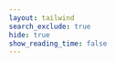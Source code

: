 ```yaml
---
layout: tailwind
search_exclude: true
hide: true
show_reading_time: false
---
```

<html lang="en">
<head>
    <meta charset="UTF-8">
    <meta name="viewport" content="width=device-width, initial-scale=1.0">
    <title>California Is Burning</title>
    <script src="https://cdnjs.cloudflare.com/ajax/libs/gsap/3.9.1/gsap.min.js"></script>
    <script src="https://cdnjs.cloudflare.com/ajax/libs/gsap/3.9.1/ScrollTrigger.min.js"></script>
    <style>
        * {
            margin: 0;
            padding: 0;
            box-sizing: border-box;
        }
        
        body, html {
            font-family: Arial, sans-serif;
            height: 100%;
            overflow-x: hidden;
            background-color: #000;
            color: #fff;
        }
        
        .ember {
            position: absolute;
            background-color: #ff6600;
            border-radius: 50%;
            box-shadow: 0 0 10px 2px rgba(255, 102, 0, 0.7);
            animation-name: float;
            animation-iteration-count: infinite;
            animation-timing-function: ease-out;
            pointer-events: none;
        }
        
        @keyframes float {
            0% {
                transform: translateY(0) scale(1);
                opacity: 1;
            }
            100% {
                transform: translateY(-100vh) scale(0.3);
                opacity: 0;
            }
        }
        
        .hero-section {
            position: relative;
            height: 100vh;
            width: 100%;
            display: flex;
            flex-direction: column;
            justify-content: center;
            align-items: center;
            background-image: url('https://images.unsplash.com/photo-1497098478417-d823ef2eed8e?q=80&w=2940&auto=format&fit=crop&ixlib=rb-4.0.3&ixid=M3wxMjA3fDB8MHxwaG90by1wYWdlfHx8fGVufDB8fHx8fA%3D%3D');
            background-size: cover;
            background-position: center;
            background-attachment: fixed;
            z-index: 1;
        }
        
        .overlay {
            position: absolute;
            top: 0;
            left: 0;
            width: 100%;
            height: 100%;
            background-color: rgba(0, 0, 0, 0.6);
            z-index: 2;
        }
        
        .warning-icon {
            position: absolute;
            top: 6rem;
            left: 4rem;
            height: 4rem;
            width: 4rem;
            border: 2px solid #f97316;
            border-radius: 50%;
            display: flex;
            align-items: center;
            justify-content: center;
            color: #f97316;
            z-index: 10;
        }
        
        .warning-icon span {
            font-size: 2.5rem;
            font-weight: bold;
        }
        
        .secondary-nav {
            position: absolute;
            top: 6rem;
            right: 1.5rem;
            z-index: 10;
            display: flex;
            gap: 2rem;
        }
        
        .nav-link {
            color: white;
            font-size: 0.875rem;
            font-weight: 500;
            text-decoration: none;
            transition: color 0.3s;
        }
        
        .nav-link:hover {
            color: #ef4444;
        }
        
        .embers-container {
            position: absolute;
            inset: 0;
            overflow: hidden;
            pointer-events: none;
            z-index: 3;
        }
        
        .toast {
            position: fixed;
            top: 5rem;
            right: 1.5rem;
            z-index: 50;
            background-color: #111827;
            color: white;
            padding: 0.75rem 1rem;
            border-radius: 0.25rem;
            box-shadow: 0 10px 15px -3px rgba(0, 0, 0, 0.1);
            border-left: 4px solid #dc2626;
            transform: translateY(10px);
            opacity: 0;
            transition: all 0.3s;
            pointer-events: none;
            display: flex;
            align-items: center;
        }
        
        .toast.show {
            transform: translateY(0);
            opacity: 1;
        }
        
        .toast-icon {
            margin-right: 0.75rem;
            color: #ef4444;
        }
        
        .toast-content p:first-child {
            font-weight: 500;
        }
        
        .toast-content p:last-child {
            font-size: 0.75rem;
            color: #d1d5db;
        }
        
        .hero-content {
            position: relative;
            z-index: 10;
            max-width: 64rem;
            margin: 0 auto;
            text-align: center;
            padding: 0 1rem;
        }
        
        .hero-title {
            font-size: 4.5rem;
            font-weight: 700;
            margin-bottom: 1.5rem;
            letter-spacing: 0.05em;
            color: white;
            line-height: 1.1;
        }
        
        .hero-title span {
            color: #dc2626;
            display: block;
        }
        
        .cta-button {
            display: inline-block;
            margin-top: 4rem;
            border: 2px solid white;
            color: white;
            padding: 0.75rem 2rem;
            text-transform: uppercase;
            letter-spacing: 0.05em;
            font-weight: 500;
            text-decoration: none;
            transition: all 0.3s;
        }
        
        .cta-button:hover {
            background-color: white;
            color: black;
        }
        
        /* Stats Section */
        .stats-section {
            position: relative;
            padding: 8rem 1.5rem;
            background-color: #000;
            overflow: hidden;
        }
        
        .stats-grid {
            display: grid;
            grid-template-columns: repeat(auto-fit, minmax(250px, 1fr));
            gap: 3rem;
            max-width: 1200px;
            margin: 0 auto;
        }
        
        .stat-card {
            text-align: center;
            opacity: 0;
            transform: translateY(30px);
            transition: all 0.8s ease;
        }
        
        .stat-card.visible {
            opacity: 1;
            transform: translateY(0);
        }
        
        .stat-number {
            font-size: 3.5rem;
            font-weight: 700;
            color: #ef4444;
            margin-bottom: 1rem;
        }
        
        .stat-label {
            font-size: 1.125rem;
            color: white;
        }
        
        /* Impact Section */
        .impact-section {
            position: relative;
            min-height: 100vh;
            display: flex;
            align-items: center;
            background-color: #111;
            overflow: hidden;
        }
        
        .impact-container {
            max-width: 1200px;
            margin: 0 auto;
            padding: 4rem 1.5rem;
            display: grid;
            grid-template-columns: 1fr 1fr;
            gap: 4rem;
            align-items: center;
        }
        
        .impact-image {
            position: relative;
            height: 500px;
            border-radius: 0.5rem;
            overflow: hidden;
            transform: translateX(-100px);
            opacity: 0;
            transition: all 1s ease;
        }
        
        .impact-image.visible {
            transform: translateX(0);
            opacity: 1;
        }
        
        .impact-image img {
            width: 100%;
            height: 100%;
            object-fit: cover;
        }
        
        .impact-content {
            transform: translateX(100px);
            opacity: 0;
            transition: all 1s ease;
        }
        
        .impact-content.visible {
            transform: translateX(0);
            opacity: 1;
        }
        
        .impact-title {
            font-size: 2.5rem;
            font-weight: 700;
            color: white;
            margin-bottom: 1.5rem;
        }
        
        .impact-text {
            font-size: 1.125rem;
            color: #d1d5db;
            line-height: 1.7;
            margin-bottom: 2rem;
        }
        
        /* Earthquake Section */
        .earthquake-section {
            position: relative;
            height: 100vh;
            display: flex;
            align-items: center;
            justify-content: center;
            background-color: #000;
            overflow: hidden;
        }
        
        .earthquake-container {
            position: relative;
            z-index: 10;
            text-align: center;
            max-width: 800px;
            padding: 0 1.5rem;
            opacity: 0;
            transition: opacity 1s ease;
        }
        
        .earthquake-container.visible {
            opacity: 1;
        }
        
        .earthquake-title {
            font-size: 3.5rem;
            font-weight: 700;
            color: white;
            margin-bottom: 2rem;
        }
        
        .earthquake-meter {
            width: 100%;
            height: 2rem;
            background-color: rgba(255, 255, 255, 0.1);
            position: relative;
            border-radius: 1rem;
            overflow: hidden;
            margin-bottom: 4rem;
        }
        
        .earthquake-progress {
            position: absolute;
            left: 0;
            top: 0;
            height: 100%;
            background: linear-gradient(90deg, #3b82f6, #ef4444);
            width: 0;
            transition: width 1.5s ease;
            border-radius: 1rem;
        }
        
        .earthquake-text {
            font-size: 1.125rem;
            color: #d1d5db;
            line-height: 1.7;
            max-width: 600px;
            margin: 0 auto;
        }

        /* Call to Action Section */
        .cta-section {
            position: relative;
            padding: 8rem 1.5rem;
            background-color: #dc2626;
            text-align: center;
        }
        
        .cta-content {
            max-width: 800px;
            margin: 0 auto;
        }
        
        .cta-heading {
            font-size: 3rem;
            font-weight: 700;
            color: white;
            margin-bottom: 1.5rem;
            transform: scale(0.8);
            opacity: 0;
            transition: all 0.8s ease;
        }
        
        .cta-heading.visible {
            transform: scale(1);
            opacity: 1;
        }
        
        .cta-text {
            font-size: 1.25rem;
            color: rgba(255, 255, 255, 0.9);
            margin-bottom: 3rem;
            max-width: 600px;
            margin-left: auto;
            margin-right: auto;
            transform: translateY(30px);
            opacity: 0;
            transition: all 0.8s ease 0.2s;
        }
        
        .cta-text.visible {
            transform: translateY(0);
            opacity: 1;
        }
        
        .help-button {
            display: inline-block;
            background-color: white;
            color: #dc2626;
            padding: 1rem 2.5rem;
            font-size: 1.125rem;
            font-weight: 600;
            border-radius: 0.25rem;
            text-decoration: none;
            transition: all 0.3s ease;
            transform: translateY(30px);
            opacity: 0;
            transition-property: background-color, color, transform, opacity;
            transition-duration: 0.3s, 0.3s, 0.8s, 0.8s;
            transition-delay: 0s, 0s, 0.4s, 0.4s;
        }
        
        .help-button:hover {
            background-color: #f8fafc;
            transform: translateY(0) scale(1.05);
        }
        
        .help-button.visible {
            transform: translateY(0);
            opacity: 1;
        }
        
        /* Footer */
        .footer {
            background-color: #000;
            padding: 4rem 1.5rem;
            text-align: center;
        }
        
        .footer-text {
            color: #d1d5db;
            font-size: 0.875rem;
        }
        
        /* Media Queries */
        @media (min-width: 768px) {
            .hero-title {
                font-size: 6rem;
            }
        }
        
        @media (max-width: 768px) {
            .impact-container {
                grid-template-columns: 1fr;
            }
            
            .impact-image {
                height: 300px;
            }
        }
    </style>
</head>
<body>
    <!-- Hero Section -->
    <section class="hero-section">
        <div class="overlay"></div>
        
        <!-- Warning Icon -->
        <div class="warning-icon">
            <span>!</span>
        </div>
        
        <!-- Secondary navigation -->
        <div class="secondary-nav">
            <a href="{{ site.baseurl }}/media/" class="nav-link custom-nav-link">MEDIA</a>
            <a href="{{ site.baseurl }}/howtohelp/" class="nav-link custom-nav-link">HOW TO HELP</a>
            <button id="shareButton" class="nav-link custom-nav-link">SHARE</button>
        </div>
        <style>
            .custom-nav-link {
                color: #fff !important;
                transition: color 0.3s;
            }
            .custom-nav-link:hover, .custom-nav-link:focus {
                color: #f97316 !important;
            }
        </style>    
        <!-- Embers animation -->
        <div id="embers-container" class="embers-container"></div>
        
        <!-- Toast notification for clipboard -->
        <div id="toast" class="toast">
            <div class="toast-icon">
                <svg xmlns="http://www.w3.org/2000/svg" width="20" height="20" viewBox="0 0 24 24" fill="none" stroke="currentColor" stroke-width="2" stroke-linecap="round" stroke-linejoin="round">
                    <path d="M13 5H9.5C7.01 5 5 7.01 5 9.5C5 11.99 7.01 14 9.5 14H18C20.49 14 22.5 16.01 22.5 18.5C22.5 20.99 20.49 23 18 23H14.5"></path>
                    <path d="M8 14H18C20.5 14 22.5 12 22.5 9.5S20.5 5 18 5H8"></path>
                </svg>
            </div>
            <div class="toast-content">
                <p>Link copied to clipboard</p>
                <p>Share this wildfire awareness page</p>
            </div>
        </div>
        
        <!-- Content -->
        <div class="hero-content">
            <h1 class="hero-title">
                CALIFORNIA
                <span>IS BURNING</span>
            </h1>
            <a href="#stats" class="cta-button scroll-btn custom-cta-button">WHAT HAPPENED?</a>
            <style>
            .custom-cta-button {
                color: #fff !important;
                border-color: #fff !important;
                background: transparent !important;
                transition: color 0.3s, border-color 0.3s, background 0.3s;
            }
            .custom-cta-button:hover, .custom-cta-button:focus {
                color: #fff !important;
                background: #f97316 !important;
                border-color: #f97316 !important;
            }
            </style>    </div>
    </section>

    <!-- Stats Section -->
    <section id="stats" class="stats-section">
        <div class="stats-grid">
            <div class="stat-card">
                <h2 class="stat-number" id="acres-counter">0</h2>
                <p class="stat-label">ACRES BURNED THIS YEAR</p>
            </div>
            <div class="stat-card">
                <h2 class="stat-number" id="fires-counter">0</h2>
                <p class="stat-label">ACTIVE WILDFIRES</p>
            </div>
            <div class="stat-card">
                <h2 class="stat-number" id="homes-counter">0</h2>
                <p class="stat-label">HOMES DESTROYED</p>
            </div>
            <div class="stat-card">
                <h2 class="stat-number" id="displaced-counter">0</h2>
                <p class="stat-label">PEOPLE DISPLACED</p>
            </div>
        </div>
    </section>
    
    <!-- Impact Section -->
    <section class="impact-section">
        <div class="impact-container">
            <div class="impact-image">
                <img src="images/ABCNews.avif" alt="Wildfire Impact" />
            </div>
            <div class="impact-content">
                <h2 class="impact-title">DEVASTATING IMPACT</h2>
                <p class="impact-text">
                    The wildfires sweeping across California are causing unprecedented destruction to communities, ecosystems, and wildlife habitats. As climate change intensifies, these fires are becoming more frequent and severe, threatening the lives and livelihoods of millions.
                </p>
                <p class="impact-text">
                    Beyond the immediate danger, wildfires also release massive amounts of carbon dioxide into the atmosphere, creating a dangerous feedback loop that further accelerates climate change.
                </p>
                <p class="impact-text" style="font-size:0.85rem; color:#d1d5db; margin-top:1.5rem;">
                    Image source: <a href="https://abcnews.go.com/US/debunking-5-claims-california-wildfires/story?id=117549503" target="_blank" rel="noopener" style="color:#3b82f6;">ABC News</a>
                </p>
            </div>
        </div>
    </section>
    <!-- Earthquake Section -->
    <section class="earthquake-section">
        <div class="earthquake-container">
            <h2 class="earthquake-title">DOUBLE THREAT: EARTHQUAKES</h2>
            <div class="earthquake-meter">
                <div class="earthquake-progress"></div>
            </div>
            <p class="earthquake-text">
                California faces not only the threat of wildfires but also seismic activity. The combination of these natural disasters can compound damage, complicate evacuations, and stretch emergency resources to their limits. Being prepared for both threats is essential for all California residents.
            </p>
        </div>
    </section>
    
    <!-- Call to Action Section -->
    <section class="cta-section">
        <div class="cta-content">
            <h2 class="cta-heading">TAKE ACTION NOW</h2>
            <p class="cta-text">
                The time to act is now. Whether it's supporting firefighters, helping affected communities, preparing your own evacuation plan, or advocating for climate policy change, every action makes a difference in our fight against wildfires.
            </p>
            <a href="{{ site.baseurl }}/howtohelp/" class="help-button">HOW TO HELP</a>
        </div>
    </section>
    
    <!-- Footer -->
    <footer class="footer">
        <p class="footer-text">© 2025 California Wildfire & Earthquake Awareness</p>
    </footer>

    <script>
        document.addEventListener('DOMContentLoaded', function() {
            // Initialize GSAP ScrollTrigger
            gsap.registerPlugin(ScrollTrigger);
            
            // Create floating embers effect
            const embersContainer = document.getElementById('embers-container');
            const shareButton = document.getElementById('shareButton');
            const toast = document.getElementById('toast');
            
            // Copy to clipboard function
            shareButton.addEventListener('click', function() {
                const linkToCopy = window.location.href;
                
                // Copy to clipboard
                navigator.clipboard.writeText(linkToCopy).then(function() {
                    // Show toast notification
                    toast.classList.add('show');
                    
                    // Hide toast after 3 seconds
                    setTimeout(function() {
                        toast.classList.remove('show');
                    }, 3000);
                }).catch(function(err) {
                    console.error('Could not copy text: ', err);
                });
            });
            
            function createEmbers(count) {
                for (let i = 0; i < count; i++) {
                    const ember = document.createElement('div');
                    ember.classList.add('ember');
                    
                    // Random positions and delays
                    const size = Math.random() * 4 + 2;
                    const startPositionX = Math.random() * window.innerWidth;
                    const delay = Math.random() * 15;
                    const duration = 5 + Math.random() * 10;
                    
                    ember.style.width = `${size}px`;
                    ember.style.height = `${size}px`;
                    ember.style.left = `${startPositionX}px`;
                    ember.style.bottom = `0px`;
                    ember.style.animationDuration = `${duration}s`;
                    ember.style.animationDelay = `${delay}s`;
                    
                    embersContainer.appendChild(ember);
                }
            }
            
            // Create initial set of embers
            createEmbers(100);
            
            // Create new embers periodically
            setInterval(() => {
                const newEmbers = document.createElement('div');
                newEmbers.classList.add('ember');
                
                const size = Math.random() * 4 + 2;
                const startPositionX = Math.random() * window.innerWidth;
                const duration = 5 + Math.random() * 10;
                
                newEmbers.style.width = `${size}px`;
                newEmbers.style.height = `${size}px`;
                newEmbers.style.left = `${startPositionX}px`;
                newEmbers.style.bottom = `0px`;
                newEmbers.style.animationDuration = `${duration}s`;
                
                embersContainer.appendChild(newEmbers);
                
                // Remove ember after animation completes
                setTimeout(() => {
                    newEmbers.remove();
                }, duration * 1000);
            }, 300);
            
            // Parallax effect for hero section
            gsap.to('.hero-section', {
                backgroundPosition: `50% ${window.innerHeight * 0.5}px`,
                ease: "none",
                scrollTrigger: {
                    trigger: '.hero-section',
                    start: "top top",
                    end: "bottom top",
                    scrub: true
                }
            });
            
            // Animation for stats counter
            function animateValue(id, start, end, duration) {
                let obj = document.getElementById(id);
                let startTimestamp = null;
                
                function step(timestamp) {
                    if (!startTimestamp) startTimestamp = timestamp;
                    const progress = Math.min((timestamp - startTimestamp) / duration, 1);
                    obj.innerHTML = Math.floor(progress * (end - start) + start).toLocaleString();
                    if (progress < 1) {
                        window.requestAnimationFrame(step);
                    }
                }
                
                window.requestAnimationFrame(step);
            }
            
            // Animation for stat cards
            const statCards = document.querySelectorAll('.stat-card');
            statCards.forEach((card) => {
                ScrollTrigger.create({
                    trigger: card,
                    start: "top 80%",
                    onEnter: () => {
                        card.classList.add('visible');
                        if (card.querySelector('.stat-number').id === 'acres-counter') {
                            animateValue('acres-counter', 0, 1850000, 2000);
                        } else if (card.querySelector('.stat-number').id === 'fires-counter') {
                            animateValue('fires-counter', 0, 24, 2000);
                        } else if (card.querySelector('.stat-number').id === 'homes-counter') {
                            animateValue('homes-counter', 0, 3200, 2000);
                        } else if (card.querySelector('.stat-number').id === 'displaced-counter') {
                            animateValue('displaced-counter', 0, 75000, 2000);
                        }
                    },
                    once: true
                });
            });
            
            // Animation for impact section
            ScrollTrigger.create({
                trigger: '.impact-section',
                start: "top 60%",
                onEnter: () => {
                    document.querySelector('.impact-image').classList.add('visible');
                    document.querySelector('.impact-content').classList.add('visible');
                },
                once: true
            });
            
            // Animation for earthquake section
            ScrollTrigger.create({
                trigger: '.earthquake-section',
                start: "top 60%",
                onEnter: () => {
                    document.querySelector('.earthquake-container').classList.add('visible');
                    setTimeout(() => {
                        document.querySelector('.earthquake-progress').style.width = '75%';
                    }, 500);
                },
                once: true
            });
            
            // Animation for CTA section
            ScrollTrigger.create({
                trigger: '.cta-section',
                start: "top 70%",
                onEnter: () => {
                    document.querySelector('.cta-heading').classList.add('visible');
                    document.querySelector('.cta-text').classList.add('visible');
                    document.querySelector('.help-button').classList.add('visible');
                },
                once: true
            });
            
            // Shake effect for earthquake section
            function shakeElement(element, magnitude = 16, duration = 1000) {
                const startTime = Date.now();
                const endTime = startTime + duration;
                
                function shake() {
                    const elapsed = Date.now() - startTime;
                    const remaining = Math.max(0, endTime - Date.now());
                    const magnitude_factor = magnitude * (remaining / duration);
                    
                    const x = Math.random() * magnitude_factor - magnitude_factor / 2;
                    const y = Math.random() * magnitude_factor - magnitude_factor / 2;
                    
                    element.style.transform = `translate(${x}px, ${y}px)`;
                    
                    if (remaining > 0) {
                        requestAnimationFrame(shake);
                    } else {
                        element.style.transform = '';
                    }
                }
                
                shake();
            }
            
            // Add earthquake shake effect when scrolling to that section
            ScrollTrigger.create({
                trigger: '.earthquake-section',
                start: "top 50%",
                onEnter: () => {
                    setTimeout(() => {
                        shakeElement(document.querySelector('.earthquake-container'), 8, 3000);
                    }, 1000);
                },
                once: true
            });
            
            // Smooth scroll for navigation
            document.querySelectorAll('.scroll-btn').forEach(anchor => {
                anchor.addEventListener('click', function(e) {
                    e.preventDefault();
                    const targetId = this.getAttribute('href');
                    const targetElement = document.querySelector(targetId);
                    
                    window.scrollTo({
                        top: targetElement.offsetTop,
                        behavior: 'smooth'
                    });
                });
            });
            
            // Add scroll-triggered ember intensity
            window.addEventListener('scroll', () => {
                const scrollPosition = window.scrollY;
                const windowHeight = window.innerHeight;
                const documentHeight = document.body.scrollHeight;
                
                // Increase ember intensity as user scrolls down
                const scrollPercentage = scrollPosition / (documentHeight - windowHeight);
                const emberRate = 300 - Math.min(250, scrollPercentage * 500); // Decrease interval (increase rate) as scroll percentage increases
                
                // Clear any existing intervals and set new one based on scroll position
                if (window.emberInterval) {
                    clearInterval(window.emberInterval);
                }
                
                window.emberInterval = setInterval(() => {
                    const newEmbers = document.createElement('div');
                    newEmbers.classList.add('ember');
                    
                    const size = Math.random() * 4 + 2;
                    const startPositionX = Math.random() * window.innerWidth;
                    const duration = 5 + Math.random() * 10;
                    
                    newEmbers.style.width = `${size}px`;
                    newEmbers.style.height = `${size}px`;
                    newEmbers.style.left = `${startPositionX}px`;
                    newEmbers.style.bottom = `0px`;
                    newEmbers.style.animationDuration = `${duration}s`;
                    
                    embersContainer.appendChild(newEmbers);
                    
                    // Remove ember after animation completes
                    setTimeout(() => {
                        newEmbers.remove();
                    }, duration * 1000);
                }, emberRate);
            });
        });
    </script>
</body>
</html>

<a href="/QcommVNE_Frontend/help/" class="fixed bottom-4 right-4 bg-green-600 text-white rounded-full p-3 shadow-lg hover:bg-green-700 transition duration-200 flex items-center justify-center" title="Help Center" style="font-size:1.05em;">
    <svg xmlns="http://www.w3.org/2000/svg" class="h-6 w-6" fill="none" viewBox="0 0 24 24" stroke="currentColor">
    <path stroke-linecap="round" stroke-linejoin="round" stroke-width="2" d="M9.879 7.519c1.171-1.025 3.071-1.025 4.242 0 1.172 1.025 1.172 2.687 0 3.712-.203.179-.43.326-.67.442-.745.361-1.45.999-1.45 1.827v.75M21 12a9 9 0 11-18 0 9 9 0 0118 0zm-9 5.25h.008v.008H12v-.008z"/>
    </svg>
    <span class="ml-1 font-medium">Help</span>
  </a>